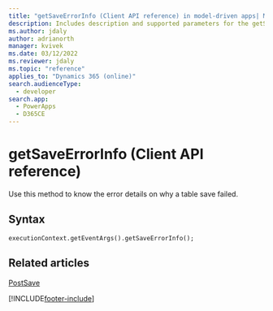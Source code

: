 ```yaml
---
title: "getSaveErrorInfo (Client API reference) in model-driven apps| MicrosoftDocs"
description: Includes description and supported parameters for the getSaveErrorInfo method.
ms.author: jdaly
author: adrianorth
manager: kvivek
ms.date: 03/12/2022
ms.reviewer: jdaly
ms.topic: "reference"
applies_to: "Dynamics 365 (online)"
search.audienceType: 
  - developer
search.app: 
  - PowerApps
  - D365CE
---
```

# getSaveErrorInfo (Client API reference)

Use this method to know the error details on why a table save failed.

## Syntax

`executionContext.getEventArgs().getSaveErrorInfo();`

## Related articles

[PostSave](../events/postsave.md)

[!INCLUDE[footer-include](../../../../../includes/footer-banner.md)]
